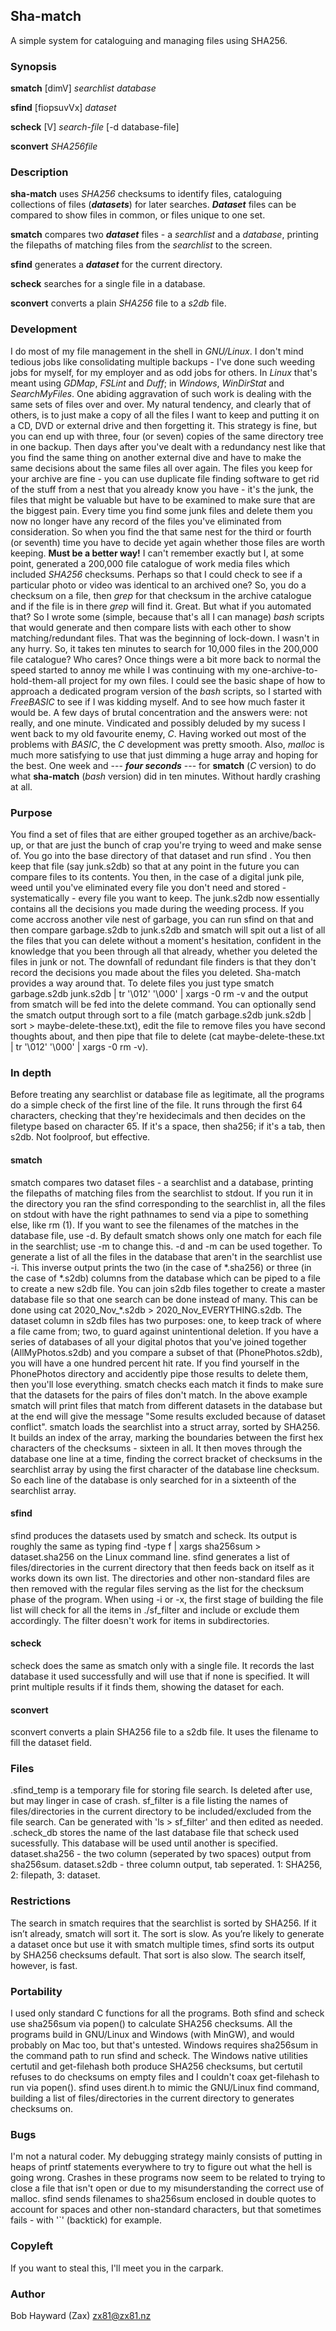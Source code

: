 ## Sha-match
A simple system for cataloguing and managing files using SHA256.

### Synopsis

__smatch__ [dimV] _searchlist database_

__sfind__ [fiopsuvVx] _dataset_

__scheck__ [V] _search-file_ [-d database-file]

__sconvert__ _SHA256file_

### Description
__sha-match__ uses _SHA256_ checksums to identify files, cataloguing collections of files (___datasets___) for later searches.  ___Dataset___ files can be compared to show files in common, or files unique to one set.

__smatch__ compares two ___dataset___ files - a _searchlist_ and a _database_, printing the filepaths of matching files from the _searchlist_ to the screen.

__sfind__ generates a ___dataset___ for the current directory.

__scheck__ searches for a single file in a database.

__sconvert__ converts a plain _SHA256_ file to a _s2db_ file.

### Development
I do most of my file management in the shell in _GNU/Linux_.  I don't mind tedious jobs like consolidating multiple backups - I've done such weeding jobs for myself, for my employer and as odd jobs for others.  In _Linux_ that's meant using _GDMap_, _FSLint_ and _Duff_; in _Windows_, _WinDirStat_ and _SearchMyFiles_.
One abiding aggravation of such work is dealing with the same sets of files over and over.  My natural tendency, and clearly that of others, is to just make a copy of all the files I want to keep and putting it on a CD, DVD or external drive and then forgetting it.  This strategy is fine, but you can end up with three, four (or seven) copies of the same directory tree in one backup.  Then days after you've dealt with a redundancy nest like that you find the same thing on another external dive and have to make the same decisions about the same files all over again.  The files you keep for your archive are fine - you can use duplicate file finding software to get rid of the stuff from a nest that you already know you have - it's the junk, the files that might be valuable but have to be examined to make sure that are the biggest pain.  Every time you find some junk files and delete them you now no longer have any record of the files you've eliminated from consideration.  So when you find the that same nest for the third or fourth (or seventh) time you have to decide yet again whether those files are worth keeping.  __Must be a better way!__
I can't remember exactly but I, at some point, generated a 200,000 file catalogue of work media files which included _SHA256_ checksums.  Perhaps so that I could check to see if a particular photo or video was identical to an archived one?  So, you do a checksum on a file, then _grep_ for that checksum in the archive catalogue and if the file is in there _grep_ will find it.  Great.  But what if you automated that?  So I wrote some (simple, because that's all I can manage) _bash_ scripts that would generate and then compare lists with each other to show matching/redundant files.  That was the beginning of lock-down.  I wasn't in any hurry.  So, it takes ten minutes to search for 10,000 files in the 200,000 file catalogue?  Who cares?  Once things were a bit more back to normal the speed started to annoy me while I was continuing with my one-archive-to-hold-them-all project for my own files.
I could see the basic shape of how to approach a dedicated program version of the _bash_ scripts, so I started with _FreeBASIC_ to see if I was kidding myself.  And to see how much faster it would be.  A few days of brutal concentration and the answers were: not really, and one minute.  Vindicated and possibly deluded by my sucess I went back to my old favourite enemy, _C_.  Having worked out most of the problems with _BASIC_, the _C_ development was pretty smooth.  Also, _malloc_ is much more satisfying to use that just dimming a huge array and hoping for the best.  One week and --- ___four seconds___ --- for __smatch__ (_C_ version) to do what __sha-match__ (_bash_ version) did in ten minutes.  Without hardly crashing at all.

### Purpose
You find a set of files that are either grouped together as an archive/back-up, or that are just the bunch of crap you're trying to weed and make sense of.  You go into the base directory of that dataset and run sfind <dataset name>.  You then keep that file (say junk.s2db) so that at any point in the future you can compare files to its contents.  You then, in the case of a digital junk pile, weed until you've eliminated every file you don't need and stored - systematically - every file you want to keep.  The junk.s2db now essentially contains all the decisions you made during the weeding process.  If you come accross another vile nest of garbage, you can run sfind on that and then compare garbage.s2db to junk.s2db and smatch will spit out a list of all the files that you can delete without a moment's hesitation, confident in the knowledge that you been through all that already, whether you deleted the files in junk or not.  The downfall of redundant file finders is that they don't record the decisions you made about the files you deleted.  Sha-match provides a way around that.  To delete files you just type smatch garbage.s2db junk.s2db | tr '\012' '\000' | xargs -0 rm -v and the output from smatch will be fed into the delete command.  You can optionally send the smatch output through sort to a file (match garbage.s2db junk.s2db | sort > maybe-delete-these.txt), edit the file to remove files you have second thoughts about, and then pipe that file to delete (cat maybe-delete-these.txt | tr '\012' '\000' | xargs -0 rm -v).
  
### In depth
Before treating any searchlist or database file as legitimate, all the programs do a simple check of the first line of the file.  It runs through the first 64 characters, checking that they're hexidecimals and then decides on the filetype based on character 65.  If it's a space, then sha256; if it's a tab, then s2db.  Not foolproof, but effective.

#### smatch
smatch compares two dataset files - a searchlist and a database, printing the filepaths of matching files from the searchlist to stdout.  If you run it in the directory you ran the sfind corresponding to the searchlist in, all the files on stdout with have the right pathnames to send via a pipe to something else, like rm (1).  If you want to see the filenames of the matches in the database file, use -d.  By default smatch shows only one match for each file in the searchlist; use -m to change this.  -d and -m can be used together.  To generate a list of all the files in the database that aren't in the searchlist use -i.  This inverse output prints the two (in the case of \*.sha256) or three (in the case of \*.s2db) columns from the database which can be piped to a file to create a new s2db file.  You can join s2db files together to create a master database file so that one search can be done instead of many.  This can be done using cat 2020_Nov_\*.s2db > 2020_Nov_EVERYTHING.s2db.
The dataset column in s2db files has two purposes: one, to keep track of where a file came from; two, to guard against unintentional deletion.  If you have a series of databases of all your digital photos that you've joined together (AllMyPhotos.s2db) and you compare a subset of that (PhonePhotos.s2db), you will have a one hundred percent hit rate.  If you find yourself in the PhonePhotos directory and accidently pipe those results to delete them, then you'll lose everything.  smatch checks each match it finds to make sure that the datasets for the pairs of files don't match.  In the above example smatch will print files that match from different datasets in the database but at the end will give the message "Some results excluded because of dataset conflict".
smatch loads the searchlist into a struct array, sorted by SHA256.  It builds an index of the array, marking the boundaries between the first hex characters of the checksums - sixteen in all.  It then moves through the database one line at a time, finding the correct bracket of checksums in the searchlist array by using the first character of the database line checksum.  So each line of the database is only searched for in a sixteenth of the searchlist array.

#### sfind
sfind produces the datasets used by smatch and scheck.  Its output is roughly the same as typing find -type f | xargs sha256sum > dataset.sha256 on the Linux command line.
sfind generates a list of files/directories in the current directory that then feeds back on itself as it works down its own list.  The directories and other non-standard files are then removed with the regular files serving as the list for the checksum phase of the program.  When using -i or -x, the first stage of building the file list will check for all the items in ./sf_filter and include or exclude them accordingly.  The filter doesn't work for items in subdirectories.

#### scheck
scheck does the same as smatch only with a single file.  It records the last database it used successfully and will use that if none is specified.  It will print multiple results if it finds them, showing the dataset for each.

#### sconvert
sconvert converts a plain SHA256 file to a s2db file.  It uses the filename to fill the dataset field.

### Files
.sfind_temp is a temporary file for storing file search.  Is deleted after use, but may linger in case of crash.
sf_filter is a file listing the names of files/directories in the current directory to be included/excluded from the file search.  Can be generated with 'ls  > sf_filter' and then edited as needed.
.scheck_db stores the name of the last database file that scheck used sucessfully.  This database will be used until another is specified.
dataset.sha256 - the two column (seperated by two spaces) output from sha256sum.
dataset.s2db - three column output, tab seperated.  1: SHA256, 2: filepath, 3: dataset.

### Restrictions
The search in smatch requires that the searchlist is sorted by SHA256.  If it isn’t already, smatch will sort it.  The sort is slow.  As you’re likely to generate a dataset once but use it with smatch multiple times, sfind sorts its output by SHA256 checksums default.  That sort is also slow.  The search itself, however, is fast.

### Portability
I used only standard C functions for all the programs.  Both sfind and scheck use sha256sum via popen() to calculate SHA256 checksums.
All the programs build in GNU/Linux and Windows (with MinGW), and would probably on Mac too, but that's untested.  Windows requires sha256sum in the command path to run sfind and scheck.  The Windows native utilities certutil and get-filehash both produce SHA256 checksums, but certutil refuses to do checksums on empty files and I couldn't coax get-filehash to run via popen().
sfind uses dirent.h to mimic the GNU/Linux find command, building a list of files/directories in the current directory to generates checksums on.

### Bugs
I'm not a natural coder.  My debugging strategy mainly consists of putting in heaps of printf statements everywhere to try to figure out what the hell is going wrong.  Crashes in these programs now seem to be related to trying to close a file that isn't open or due to my misunderstanding the correct use of malloc.  sfind sends filenames to sha256sum enclosed in double quotes to account for spaces and other non-standard characters, but that sometimes fails - with '\`' (backtick) for example.

### Copyleft
If you want to steal this, I'll meet you in the carpark.

### Author
Bob Hayward (Zax) zx81@zx81.nz
